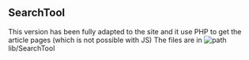 ## SearchTool
This version has been fully adapted to the site and it use PHP to get the article pages (which is not possible with JS)
The files are in ![path](https://github.com/Carta-Canta/Website-Modules/tree/main/SearchTool%20(with%20PHP)/lib/SearchTool)lib/SearchTool
